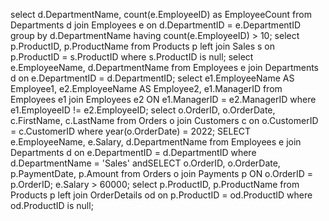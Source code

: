 select 
    d.DepartmentName,
    count(e.EmployeeID) as EmployeeCount
from 
    Departments d
join 
    Employees e on d.DepartmentID = e.DepartmentID
group by
    d.DepartmentName
having 
    count(e.EmployeeID) > 10;
select 
    p.ProductID,
    p.ProductName
from 
    Products p
left join 
    Sales s on p.ProductID = s.ProductID
where 
    s.ProductID is null;
select 
    e.EmployeeName,
    d.DepartmentName
from 
    Employees e
join 
    Departments d on e.DepartmentID = d.DepartmentID;
select 
    e1.EmployeeName AS Employee1,
    e2.EmployeeName AS Employee2,
    e1.ManagerID
from 
    Employees e1
join 
    Employees e2 ON e1.ManagerID = e2.ManagerID
where 
    e1.EmployeeID != e2.EmployeeID;
select 
    o.OrderID,
    o.OrderDate,
    c.FirstName,
    c.LastName
from 
    Orders o
join 
    Customers c on o.CustomerID = c.CustomerID
where 
    year(o.OrderDate) = 2022;
    SELECT 
    e.EmployeeName,
    e.Salary,
    d.DepartmentName
from 
    Employees e
join 
    Departments d on e.DepartmentID = d.DepartmentID
where 
    d.DepartmentName = 'Sales'
    andSELECT 
    o.OrderID,
    o.OrderDate,
    p.PaymentDate,
    p.Amount
from 
    Orders o
join 
    Payments p ON o.OrderID = p.OrderID;
 e.Salary > 60000;
select 
    p.ProductID,
    p.ProductName
from 
    Products p
left join 
    OrderDetails od on p.ProductID = od.ProductID
where 
    od.ProductID is null;
